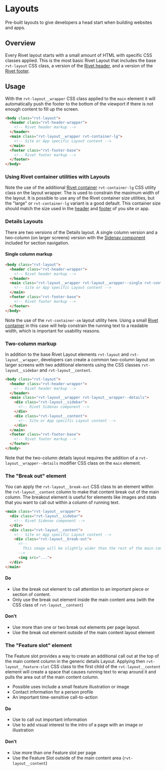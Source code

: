 # Layouts
Pre-built layouts to give developers a head start when building websites and apps.

## Overview
Every Rivet layout starts with a small amount of HTML with specific CSS classes applied. This is the most basic Rivet Layout that includes the base `rvt-layout` CSS class, a version of the [Rivet header](/docs/components/header/), and a version of the [Rivet footer](/docs/components/footer/).

## Usage
With the `rvt-layout__wrapper` CSS class applied to the `main` element it will automatically push the footer to the bottom of the viewport if there is not enough content to fill up the screen.

```html
<body class="rvt-layout">
  <header class="rvt-header-wrapper">
    <!-- Rivet header markup -->
  </header>
  <main class="rvt-layout__wrapper rvt-container-lg">
    <!-- Site or App specific Layout content -->
  </main>
  <footer class="rvt-footer-base">
    <!-- Rivet footer markup -->
  </footer>
</body>
```

### Using Rivet container utilities with Layouts
Note the use of the additional [Rivet container](#) `rvt-container-lg` CSS utility class on the layout wrapper. The is used to constrain the maximum width of the layout. It is possible to use any of the Rivet container size utilities, but the "large" or `rvt-container-lg` variant is a good default. This container size should match the size used in the [header](#) and [footer](#) of you site or app.


### Details Layouts
There are two versions of the Details layout. A single column version and a two-column (on larger screens) version with the [Sidenav component](/docs/components/sidenav/) included for section navigation.

#### Single column markup
```html
<body class="rvt-layout">
  <header class="rvt-header-wrapper">
    <!-- Rivet header markup -->
  </header>
  <main class="rvt-layout__wrapper rvt-layout__wrapper--single rvt-container-sm">
    <!-- Site or App specific Layout content -->
  </main>
  <footer class="rvt-footer-base">
    <!-- Rivet footer markup -->
  </footer>
</body>
```

Note the use of the `rvt-container-sm` layout utility here. Using a small [Rivet container](/docs/utilities/container/) in this case will help constrain the running text to a readable width, which is important for usability reasons.

### Two-column markup
In addition to the base Rivet Layout elements `rvt-layout` and `rvt-layout__wrapper`, developers can create a common two-column layout on larger screens with two additional elements using the CSS classes `rvt-layout__sidebar` and `rvt-layout__content`.

```html
<body class="rvt-layout">
  <header class="rvt-header-wrapper">
    <!-- Rivet header markup -->
  </header>
  <main class="rvt-layout__wrapper rvt-layout__wrapper--details">
    <div class="rvt-layout__sidebar">
      <!-- Rivet Sidenav component -->
    </div>
    <div class="rvt-layout__content">
      <!-- Site or App specific Layout content -->
    </div>
  </main>
  <footer class="rvt-footer-base">
    <!-- Rivet footer markup -->
  </footer>
</body>
```

Note that the two-column details layout requires the addition of a `rvt-layout__wrapper--details` modifier CSS class on the `main` element.

### The "Break out" element
You can apply the `rvt-layout__break-out` CSS class to an element within the `rvt-layout__content` column to make that content break out of the main column. The breakout element is useful for elements like images and stats that you want to call out within a column of running text.

```html
<main class="rvt-layout__wrapper">
  <div class="rvt-layout__sidebar">
    <!-- Rivet Sidenav component -->
  </div>
  <div class="rvt-layout__content">
    <!-- Site or App specific Layout content -->
    <div class="rvt-layout__break-out">
      <!--
        This image will be slightly wider than the rest of the main content column
      -->
      <img src="...">
  </div>
</main>
```

#### Do
- Use the break out element to call attention to an important piece or section of content.
- Only use the break out element inside the main content area (with the CSS class of `rvt-layout__content`)

#### Don't
- Use more than one or two break out elements per page layout.
- Use the break out element outside of the main content layout element

### The "Feature slot" element
The Feature slot provides a way to create an additional call out at the top of the main content column in the generic details Layout. Applying then `rvt-layout__feature-slot` CSS class to the first child of the `rvt-layout__content` element will create a space that causes running text to wrap around it and pulls the area out of the main content column.

- Possible uses include a small feature illustration or image
- Contact information for a person profile
- An important time-sensitive call-to-action

#### Do
- Use to call out important information
- Use to add visual interest to the intro of a page with an image or illustration

#### Don't
- Use more than one Feature slot per page
- Use the Feature Slot outside of the main content area (`rvt-layout__content`)